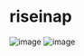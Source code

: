 # riseinap
![image](https://github.com/user-attachments/assets/7b95f29a-c5ca-44ef-9a2d-1d0bf91a9dfb)
![image](https://github.com/user-attachments/assets/72af3d29-a86f-462a-b84e-77ea6dee0793)
